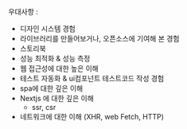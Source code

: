 


우대사항 : 
- 디자인 시스템 경험 
- 라이브러리를 만들어보거나, 오픈소스에 기여해 본 경험 
- 스토리북 
- 성능 최적화 & 성능 측정 
- 웹 접근성에 대한 높은 이해 
- 테스트 자동화 & ui컴포넌트 테스트코드 작성 경험 
- spa에 대한 깊은 이해 
- Nextjs 에 대한 깊은 이해 
	- ssr, csr
- 네트워크에 대한 이해 (XHR, web Fetch, HTTP)